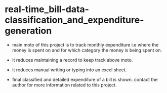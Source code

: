 # real-time_bill-data-classification_and_expenditure-generation
* main moto of this project is to track monthly expenditure i.e where the money is spent on and for which category the money is being spent on.
* it reduces maintaining a record to keep track above moto.
* it reduces manual writing or typing into an excel sheet.

* final classified and detailed expenditure of a bill is shown.
contact the author for more information related to this project.

